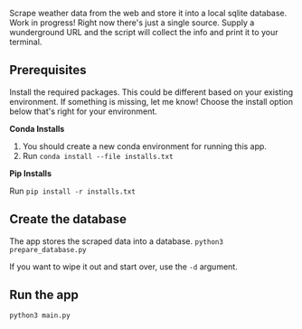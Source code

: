 Scrape weather data from the web and store it into a local sqlite database.
Work in progress! Right now there's just a single source. Supply a wunderground URL and the script will collect the info and print it to your terminal. 

## Prerequisites

Install the required packages. This could be different based on your existing environment. If something is missing, let me know! Choose the install option below that's right for your environment.

**Conda Installs**

1. You should create a new conda environment for running this app.
1. Run `conda install --file installs.txt`

**Pip Installs**

Run `pip install -r installs.txt`


## Create the database
The app stores the scraped data into a database.
`python3 prepare_database.py`

If you want to wipe it out and start over, use the `-d` argument.

## Run the app

`python3 main.py`

